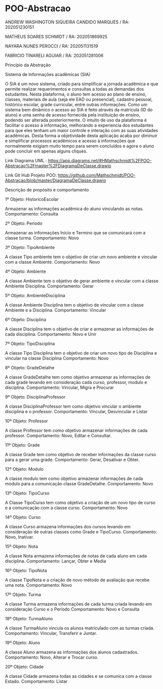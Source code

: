 # POO-Abstracao
ANDREW WASHINGTON SIQUEIRA CANDIDO MARQUES / RA: 202051230151

MATHEUS SOARES SCHMIDT / RA: 202051869925

NAYARA NUNES PEROCCI / RA: 202051131519

FABRICIO TINARELI AGUIAR / RA: 202051281006


Princípio da Abstração 

Sistema de Informações acadêmicas (SIA)

O SIA é um novo sistema, criado para simplificar a jornada acadêmica e que permite realizar requerimentos e consultas a todas as demandas dos estudantes. Nesta plataforma, o aluno tem acesso ao plano de ensino, classes, materiais de aula (seja ele EAD ou presencial), cadastro pessoal, histórico escolar, grade curricular, entre outras informações.
Como um sistema bem dinâmico o acesso ao SIA é feito através da matricula (ID do aluno) e uma senha de acesso fornecida pela instituição de ensino, podendo ser alterada posteriormente.
O intuito de uso da plataforma é facilitar o acesso à informação, melhorando a experiencia dos estudantes para que eles tenham um maior controle e interação com as suas atividades acadêmicas.
Desta forma a objetividade desta aplicação acaba por diminuir e simplificar processos acadêmicos e acesso à informações que normalmente exigiam muito tempo para serem concluídos e agora o aluno pode concluir em apenas alguns cliques.


Link Diagrama UML :
https://app.diagrams.net/#HMathschmidt%2FPOO-Abstracao%2Fmaster%2FDiagramaDeClasse.drawio


Link Git Hub Projeto POO: 
https://github.com/Mathschmidt/POO-Abstracao/blob/master/DiagramaDeClasse.drawio


Descrição de propósito e comportamento

1º Objeto: HistoricoEscolar

Armazenar as informações acadêmica do aluno vinculando as notas.
Comportamento: Consulta


2º Objeto: Período

Armazenar as informações Início e Termino que se comunicará com a classe turma.
Comportamento: Novo

3º Objeto: TipoAmbiente

A classe Tipo ambiente tem o objetivo de criar um novo ambiente e vincular com a classe Ambiente.
Comportamento: Novo


4º Objeto: Ambiente

A classe Ambiente tem o objetivo de gerar ambiente e vincular com a classe Ambiente Disciplina.
Comportamento: Gerar 


5º Objeto: AmbienteDisciplina

A classe Ambiente Disciplina tem o objetivo de vincular com a classe Ambiente e a Disciplina. 
Comportamento: Vincular


6º Objeto: Disciplina

A classe Disciplina tem o objetivo de criar e armazenar as informações de cada disciplina.
Comportamento: Novo e Unir 


7º Objeto: TipoDisciplina

A classe Tipo Disciplina tem o objetivo de criar um novo tipo de Disciplina e vincular na classe Disciplina
Comportamento: Novo 


8º Objeto: GradeDetalhe 

A classe GradeDetalhe tem como objetivo armazenar as informações de cada grade levando em consideração cada curso, professor, modulo e disciplina.
Comportamento: Vincular, Migra e Procurar 

9º Objeto: DisciplinaProfessor  

A classe DisciplinaProfessor tem como objetivo vincular o ambiente disciplina e o professor.
Comportamento: Vincular, Desvincular e Listar


10º Objeto: Professor 

A classe Professor tem como objetivo armazenar informações de cada professor. 
Comportamento: Novo, Editar e Consultar.


11º Objeto: Grade

A classe Grade tem como objetivo de receber informações da classe curso para a gerar uma grade.
Comportamento: Gerar, Desativar e Obter.


12º Objeto: Modulo

A classe modulo tem como objetivo armazenar informações de cada modulo para a comunicação classe GradeDetalhe.
Comportamento:  Novo


13º Objeto: TipoCurso

A Classe TipoCurso tem como objetivo a criação de um novo tipo de curso e a comunicação com a classe curso.
Comportamento:  Novo

14º Objeto: Curso

A classe Curso armazena informações dos cursos levando em consideração de outras classes como Grade e TipoCurso.
Comportamento:  Novo, Inativar.

15º Objeto: Nota

A classe Nota armazena informações de notas de cada aluno em cada disciplina.
Comportamento:  Lançar, Obter e Media 

16º Objeto: TipoNota

A classe TipoNota e a criação de novo método de avaliação que recebe uma nota.
Comportamento:  Novo


17º Objeto: Turma 

A classe Turma armazena informações de cada turma criada levando em consideração Curso e o Período
Comportamento:  Novo e Consulta


18º Objeto: TurmaAluno

A classe TurmaAluno vincula os alunos matriculado com as turmas criada.
Comportamento:  Vincular, Transferir e Juntar.

19º Objeto: Aluno 

A classe Aluno armazena as informações dos alunos cadastrados.
Comportamento:  Novo, Alterar e Trocar curso.

20º Objeto: Cidade

A classe Cidade armazena todas as cidades e se comunica com a classe Estado. 
Comportamento:  Listar
